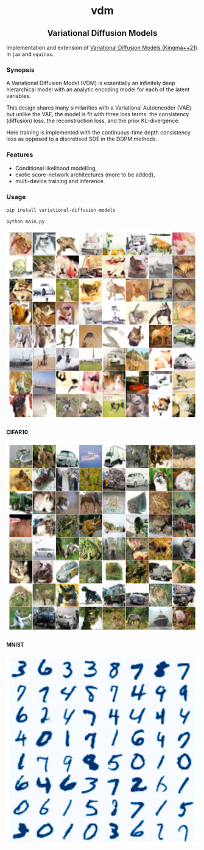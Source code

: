 <h1 align='center'>vdm</h1>
<h2 align='center'>Variational Diffusion Models</h2>

Implementation and extension of [Variational Diffusion Models (Kingma++21)](https://arxiv.org/abs/2203.04176) in `jax` and `equinox`. 

### Synopsis 

A Variational Diffusion Model (VDM) is essentially an infinitely deep hierarchical model with an analytic encoding model for each of the latent variables. 

This design shares many similarities with a Variational Autoencoder (VAE) but unlike the VAE, the model is fit with three loss terms: the consistency (diffusion) loss, the reconstruction loss, and the prior KL-divergence.

Here training is implemented with the continuous-time depth consistency loss as opposed to a discretised SDE in the DDPM methods. 

### Features
* Conditional likelihood modelling,
* exotic score-network architectures (more to be added),
* multi-device training and inference.

### Usage

```
pip install variational-diffusion-models 
```

```
python main.py
``` 

![alt text](https://github.com/homerjed/vdm/blob/master/figs/generated.png?raw=true)

#### CIFAR10 
![alt text](https://github.com/homerjed/vdm/blob/master/figs/cifar10.png?raw=true)

#### MNIST
![alt text](https://github.com/homerjed/vdm/blob/master/figs/mnist.png?raw=true)